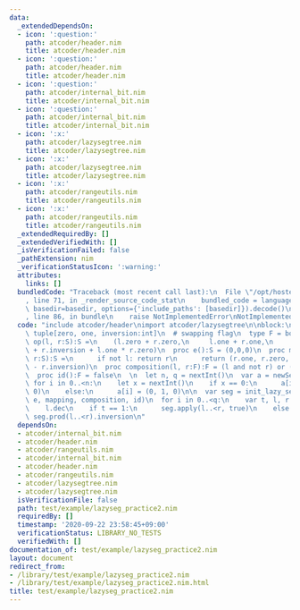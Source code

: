 ```yaml
---
data:
  _extendedDependsOn:
  - icon: ':question:'
    path: atcoder/header.nim
    title: atcoder/header.nim
  - icon: ':question:'
    path: atcoder/header.nim
    title: atcoder/header.nim
  - icon: ':question:'
    path: atcoder/internal_bit.nim
    title: atcoder/internal_bit.nim
  - icon: ':question:'
    path: atcoder/internal_bit.nim
    title: atcoder/internal_bit.nim
  - icon: ':x:'
    path: atcoder/lazysegtree.nim
    title: atcoder/lazysegtree.nim
  - icon: ':x:'
    path: atcoder/lazysegtree.nim
    title: atcoder/lazysegtree.nim
  - icon: ':x:'
    path: atcoder/rangeutils.nim
    title: atcoder/rangeutils.nim
  - icon: ':x:'
    path: atcoder/rangeutils.nim
    title: atcoder/rangeutils.nim
  _extendedRequiredBy: []
  _extendedVerifiedWith: []
  _isVerificationFailed: false
  _pathExtension: nim
  _verificationStatusIcon: ':warning:'
  attributes:
    links: []
  bundledCode: "Traceback (most recent call last):\n  File \"/opt/hostedtoolcache/Python/3.9.6/x64/lib/python3.9/site-packages/onlinejudge_verify/documentation/build.py\"\
    , line 71, in _render_source_code_stat\n    bundled_code = language.bundle(stat.path,\
    \ basedir=basedir, options={'include_paths': [basedir]}).decode()\n  File \"/opt/hostedtoolcache/Python/3.9.6/x64/lib/python3.9/site-packages/onlinejudge_verify/languages/nim.py\"\
    , line 86, in bundle\n    raise NotImplementedError\nNotImplementedError\n"
  code: "include atcoder/header\nimport atcoder/lazysegtree\n\nblock:\n  type S =\
    \ tuple[zero, one, inversion:int]\n  # swapping flag\n  type F = bool\n\n  proc\
    \ op(l, r:S):S =\n    (l.zero + r.zero,\n     l.one + r.one,\n     l.inversion\
    \ + r.inversion + l.one * r.zero)\n  proc e():S = (0,0,0)\n  proc mapping(l:F,\
    \ r:S):S =\n      if not l: return r\n      return (r.one, r.zero, r.one * r.zero\
    \ - r.inversion)\n  proc composition(l, r:F):F = (l and not r) or (not l and r)\n\
    \  proc id():F = false\n  \n  let n, q = nextInt()\n  var a = newSeq[S](n)\n \
    \ for i in 0..<n:\n    let x = nextInt()\n    if x == 0:\n      a[i] = (1, 0,\
    \ 0)\n    else:\n      a[i] = (0, 1, 0)\n\n  var seg = init_lazy_segtree(a, op,\
    \ e, mapping, composition, id)\n  for i in 0..<q:\n    var t, l, r = nextInt()\n\
    \    l.dec\n    if t == 1:\n      seg.apply(l..<r, true)\n    else:\n      echo\
    \ seg.prod(l..<r).inversion\n"
  dependsOn:
  - atcoder/internal_bit.nim
  - atcoder/header.nim
  - atcoder/rangeutils.nim
  - atcoder/internal_bit.nim
  - atcoder/header.nim
  - atcoder/rangeutils.nim
  - atcoder/lazysegtree.nim
  - atcoder/lazysegtree.nim
  isVerificationFile: false
  path: test/example/lazyseg_practice2.nim
  requiredBy: []
  timestamp: '2020-09-22 23:58:45+09:00'
  verificationStatus: LIBRARY_NO_TESTS
  verifiedWith: []
documentation_of: test/example/lazyseg_practice2.nim
layout: document
redirect_from:
- /library/test/example/lazyseg_practice2.nim
- /library/test/example/lazyseg_practice2.nim.html
title: test/example/lazyseg_practice2.nim
---
```

